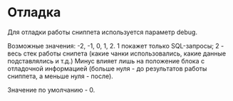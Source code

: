 # Отладка #

Для отладки работы сниппета используется параметр debug.

Возможные значения: -2, -1, 0, 1, 2. 1 покажет только SQL-запросы; 2 - весь стек работы снипета (какие чанки использовались, какие данные подставлялись и т.д.) Минус влияет лишь на положение блока с отладочной информацией (больше нуля - до результатов работы сниппета, а меньше нуля - после).

Значение по умолчанию - 0. 